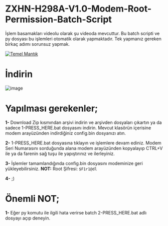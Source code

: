 # ZXHN-H298A-V1.0-Modem-Root-Permission-Batch-Script
İşlem basamakları videolu olarak şu videoda mevcuttur. Bu batch scripti ve py dosyası bu işlemleri otomatik olarak yapmaktadır. Tek yapmanız gereken birkaç adımı sorunsuz yapmak.



[![Temel Mantık](https://github.com/BoomBookTR/ZXHN-H298A-V1.0-Modem-Root-Permission-Batch-Script/assets/10184695/37d2aba0-75d0-42e0-bf38-d51b996e4e87)](https://www.youtube.com/watch?v=G1BrJW67SMQ "Temel Mantık")

# <b>İndirin</b>

![image](https://user-images.githubusercontent.com/10184695/208467928-1089b638-cc5a-4978-a5ee-8a2b2a2b0460.png)


# <b>Yapılması gerekenler;</b>


<b>1-</b> Download Zip kısmından arşivi indirin ve arşivden dosyaları çıkartın ya da sadece 1-PRESS_HERE.bat dosyasını indirin.  Mevcut klasörün içerisine modem arayüzünden indirdiğiniz config.bin dosyanızı atın.

<b>2-</b> 1-PRESS_HERE.bat dosyasına tıklayın ve işlemlere devam ediniz. Modem Seri Numarasını sorduğunda alana modem arayüzünden kopyalayıp CTRL+V ile ya da farenin sağ tuşu ile yapıştırınız ve ilerleyiniz.

<b>3-</b> İşlemler tamamlandığında config.bin dosyasını modeminize geri yükleyebilirsiniz. <b>NOT:</b> Root Şifresi: `$F1r1@dl`

<b>4-</b> ;)

# <b>Önemli NOT;</b>

<b>1-</b> Eğer py komutu ile ilgili hata verirse batch 2-PRESS_HERE.bat adlı dosyayı açıp deneyin.
